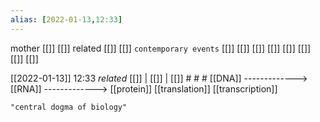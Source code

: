 ```yaml
---
alias: [2022-01-13,12:33]
---
```

 mother [[]] [[]]
 related [[]] [[]]
 `contemporary events` [[]] [[]] [[]] [[]] [[]] [[]] [[]] [[]]

[[2022-01-13]] 12:33 _related_ [[]] | [[]] | [[]] # # #
[[DNA]] -------------> [[RNA]] -------------> [[protein]]
           [[translation]]                [[transcription]]
```query
"central dogma of biology"
```